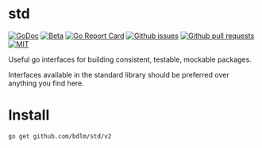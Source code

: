 # std

<a href="https://pkg.go.dev/github.com/bdlm/std"><img src="https://godoc.org/github.com/bdlm/std?status.svg" alt="GoDoc"></a>
<a href="https://github.com/mkenney/software-guides/blob/master/STABILITY-BADGES.md#beta"><img src="https://img.shields.io/badge/stability-beta-33bbff.svg" alt="Beta"></a>
<a href="https://goreportcard.com/report/github.com/bdlm/std"><img src="https://goreportcard.com/badge/github.com/bdlm/std" alt="Go Report Card"></a>
<a href="https://github.com/bdlm/std/issues"><img src="https://img.shields.io/github/issues-raw/bdlm/std.svg" alt="Github issues"></a>
<a href="https://github.com/bdlm/std/pulls"><img src="https://img.shields.io/github/issues-pr/bdlm/std.svg" alt="Github pull requests"></a>
<a href="https://github.com/bdlm/std/blob/master/LICENSE"><img src="https://img.shields.io/github/license/bdlm/std.svg" alt="MIT"></a>

Useful go interfaces for building consistent, testable, mockable packages.

Interfaces available in the standard library should be preferred over anything you find here.

# Install

```
go get github.com/bdlm/std/v2
```
